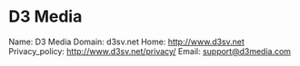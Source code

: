 
# D3 Media

Name: D3 Media
Domain: d3sv.net
Home: http://www.d3sv.net
Privacy_policy: http://www.d3sv.net/privacy/
Email: support@d3media.com
